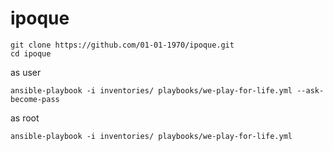 # ipoque

```
git clone https://github.com/01-01-1970/ipoque.git
cd ipoque
```

as user
```
ansible-playbook -i inventories/ playbooks/we-play-for-life.yml --ask-become-pass
```

as root
```
ansible-playbook -i inventories/ playbooks/we-play-for-life.yml
```